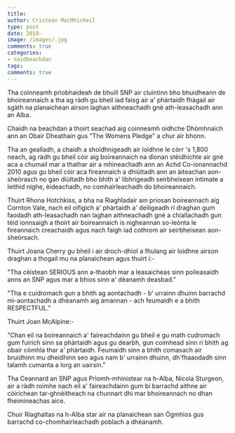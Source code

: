 ```yaml
---
title:
author: Crìstean MacMhìcheil
type: post
date: 2019-
image: /images/.jpg
comments: true
categories:
- naidheachdan
tags:
comments: true
---
```


Tha coinneamh prìobhaideah de bhuill SNP air cluintinn bho bhuidheann de bhoireannaich a tha ag ràdh gu bheil iad faisg air a' phàrtaidh fhàgail air sgàth na planaichean airson laghan aithneachadh gnè ath-leasachadh ann an Alba.

<!--more-->

Chaidh na beachdan a thoirt seachad aig coinneamh oidhche Dhòmhnaich ann an Obair Dheathain gus "The Womens Pledge" a chur air bhonn.

Tha an gealladh, a chaidh a shoidhnigeadh air loidhne le còrr 's 1,800 neach, ag ràdh gu bheil còir aig boireannaich na dìonan stèidhichte air gnè aca a chumail mar a thathar air a mhìneachadh ann an Achd Co-ionannachd 2010 agus gu bheil còir aca fireannaich a dhiùltadh ann an àiteachan aon-sheòrasch no gan diùltadh bho bhith a' lìbhrigeadh seirbheisean intimate a leithid nighe, èideachadh, no comhairleachadh do bhoireannaich.

Thuirt Rhona Hotchkiss, a bha na Riaghladair am priosan boireannach aig Cornton Vale, nach eil oifigich a' phàrtaidh a' deiligeadh ri draghan gum faodadh ath-leasachadh nan laghan aithneachadh gnè a chiallachadh gun tèid ionnsaigh a thoirt air boireannaich is nigheannan so-leònta le fireannaich creachaidh agus nach faigh iad cothrom air seirbheisean aon-sheòrsach.

Thuirt Joana Cherry gu bheil i air droch-dhìol a fhulang air loidhne airson draghan a thogail mu na planaichean agus thuirt i:-

"Tha cèistean SERIOUS ann a-thaobh mar a leasaicheas sinn poileasaidh anns an SNP agus mar a bhios sinn a' dèanamh deasbad."

"Tha e cuidromach gun a bhith ag aontachadh - b' urrainn dhuinn barrachd mì-aontachadh a dhèanamh aig àmannan - ach feumaidh e a bhith RESPECTFUL."

Thuirt Joan McAlpine:-

"Chan eil na boireannaich a' faireachdainn gu bheil e gu math cudromach gum fuirich sinn sa phàrtaidh agus gu dearbh, gun coimhead sinn ri bhith ag obair còmhla thar a' phàrtaidh. Feumaidh sinn a bhith comasach air bruidhinn mu dheidhinn seo agus nam b' urrainn dhuinn, dh'fhaaodadh sinn talamh cumanta a lorg an uairsin."

Tha Ceannard an SNP agus Prìomh-mhinistear na h-Alba, Nicola Sturgeon, air a ràdh roimhe nach eil a' faireachdainn gum bi barrachd aithne air còirichean tar-ghnèitheach na chunnart dhi mar bhoireannach no dhan fheimineachas aice.

Chuir Riaghaltas na h-Alba star air na planaichean san Ògmhios gus barrachd co-chomhairleachadh poblach a dhèanamh.
